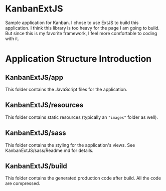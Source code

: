 # KanbanExtJS

Sample application for Kanban. I chose to use ExtJS to build this application.
I think this library is too heavy for the page I am going to build. But since this is my favorite framework,
I feel more comfortable to coding with it.

# Application Structure Introduction

## KanbanExtJS/app

This folder contains the JavaScript files for the application.

## KanbanExtJS/resources

This folder contains static resources (typically an `"images"` folder as well).

## KanbanExtJS/sass

This folder contains the styling for the application's views. See KanbanExtJS/sass/Readme.md
for details.

## KanbanExtJS/build

This folder contains the generated production code after build. All the code are compressed.